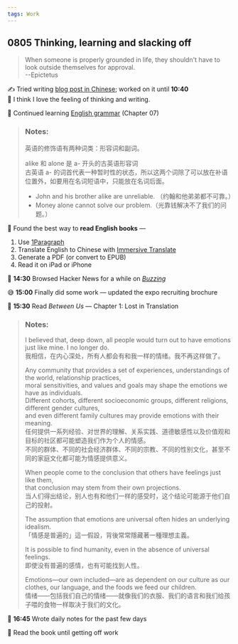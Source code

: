 ```yaml
---
tags: Work
---
```


## 0805 Thinking, learning and slacking off

>When someone is properly grounded in life, they shouldn't have to look outside themselves for approval.  
>--Epictetus

✍️ Tried writing [blog post in Chinese](https://llwslc.github.io/grammar-club/content/Chapter07.html); worked on it until **10:40**  
💭 I think I love the feeling of thinking and writing.

📗 Continued learning [English grammar](https://llwslc.github.io/grammar-club/content/Chapter07.html) (Chapter 07)
    
>### **Notes**: 
>英语的修饰语有两种词类：形容词和副词。  
>   
>alike 和 alone 是 a- 开头的古英语形容词  
>古英语 a- 的词首代表一种暂时性的状态，所以这两个词除了可以放在补语位置外，如要用在名词短语中，只能放在名词后面。  
>- John and his brother alike are unreliable. （约翰和他弟弟都不可靠。）  
>- Money alone cannot solve our problem.（光靠钱解决不了我们的问题。）  

🎯 Found the best way to **read English books** — 
1. Use [1Paragraph](https://1paragraph.app/)
2. Translate English to Chinese with [Immersive Translate](https://immersivetranslate.com/zh-Hans/)
3. Generate a PDF (or convert to EPUB)
4. Read it on iPad or iPhone

📰 **14:30** Browsed Hacker News for a while on [*Buzzing*](https://www.buzzing.cc/)

😅 **15:00** Finally did some work — updated the expo recruiting brochure

📖 **15:30** Read *Between Us* — Chapter 1: Lost in Translation

>### **Notes**:  
>I believed that, deep down, all people would turn out to have emotions just like mine. I no longer do.  
>我相信，在内心深处，所有人都会有和我一样的情绪。我不再这样做了。
>
>Any community that provides a set of experiences, understandings of the world, relationship practices,   
>moral sensitivities, and values and goals may shape the emotions we have as individuals.   
>Different cohorts, different socioeconomic groups, different religions, different gender cultures,   
>and even different family cultures may provide emotions with their meaning.  
>任何提供一系列经验、对世界的理解、关系实践、道德敏感性以及价值观和目标的社区都可能塑造我们作为个人的情感。  
>不同的群体、不同的社会经济群体、不同的宗教、不同的性别文化，甚至不同的家庭文化都可能为情感提供意义。  
>
>When people come to the conclusion that others have feelings just like them,   
>that conclusion may stem from their own projections.   
>当人们得出结论，别人也有和他们一样的感受时，这个结论可能源于他们自己的投射。  
>
>The assumption that emotions are universal often hides an underlying idealism.  
>「情感是普遍的」這一假設，背後常常隱藏著一種理想主義。  
>
>It is possible to find humanity, even in the absence of universal feelings.  
>即使没有普遍的感情，也有可能找到人性。  
>
>Emotions—our own included—are as dependent on our culture as our clothes, our language, and the foods we feed our children.  
>情绪——包括我们自己的情绪——就像我们的衣服、我们的语言和我们给孩子喂的食物一样取决于我们的文化。  

📓 **16:45** Wrote daily notes for the past few days

📖 Read the book until getting off work

